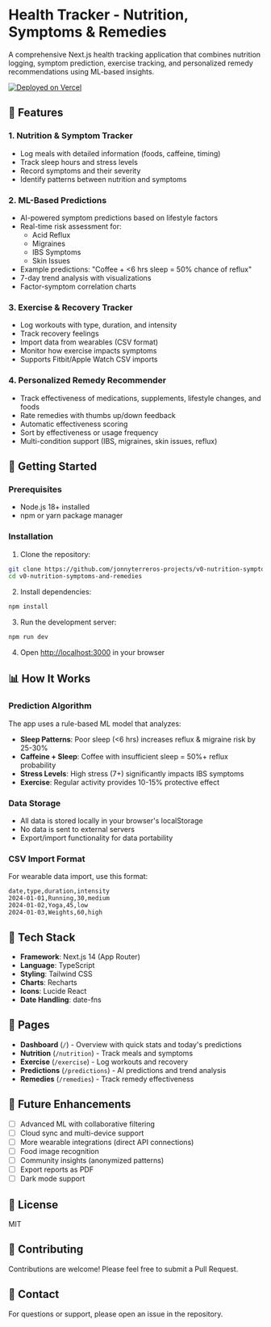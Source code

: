 # Health Tracker - Nutrition, Symptoms & Remedies

A comprehensive Next.js health tracking application that combines nutrition logging, symptom prediction, exercise tracking, and personalized remedy recommendations using ML-based insights.

[![Deployed on Vercel](https://img.shields.io/badge/Deployed%20on-Vercel-black?style=for-the-badge&logo=vercel)](https://vercel.com/jonnyterreros-projects/v0-nutrition-symptoms-and-remedies)

## 🌟 Features

### 1. **Nutrition & Symptom Tracker**
- Log meals with detailed information (foods, caffeine, timing)
- Track sleep hours and stress levels
- Record symptoms and their severity
- Identify patterns between nutrition and symptoms

### 2. **ML-Based Predictions**
- AI-powered symptom predictions based on lifestyle factors
- Real-time risk assessment for:
  - Acid Reflux
  - Migraines
  - IBS Symptoms
  - Skin Issues
- Example predictions: "Coffee + <6 hrs sleep = 50% chance of reflux"
- 7-day trend analysis with visualizations
- Factor-symptom correlation charts

### 3. **Exercise & Recovery Tracker**
- Log workouts with type, duration, and intensity
- Track recovery feelings
- Import data from wearables (CSV format)
- Monitor how exercise impacts symptoms
- Supports Fitbit/Apple Watch CSV imports

### 4. **Personalized Remedy Recommender**
- Track effectiveness of medications, supplements, lifestyle changes, and foods
- Rate remedies with thumbs up/down feedback
- Automatic effectiveness scoring
- Sort by effectiveness or usage frequency
- Multi-condition support (IBS, migraines, skin issues, reflux)

## 🚀 Getting Started

### Prerequisites
- Node.js 18+ installed
- npm or yarn package manager

### Installation

1. Clone the repository:
```bash
git clone https://github.com/jonnyterreros-projects/v0-nutrition-symptoms-and-remedies.git
cd v0-nutrition-symptoms-and-remedies
```

2. Install dependencies:
```bash
npm install
```

3. Run the development server:
```bash
npm run dev
```

4. Open [http://localhost:3000](http://localhost:3000) in your browser

## 📊 How It Works

### Prediction Algorithm

The app uses a rule-based ML model that analyzes:

- **Sleep Patterns**: Poor sleep (<6 hrs) increases reflux & migraine risk by 25-30%
- **Caffeine + Sleep**: Coffee with insufficient sleep = 50%+ reflux probability
- **Stress Levels**: High stress (7+) significantly impacts IBS symptoms
- **Exercise**: Regular activity provides 10-15% protective effect

### Data Storage

- All data is stored locally in your browser's localStorage
- No data is sent to external servers
- Export/import functionality for data portability

### CSV Import Format

For wearable data import, use this format:
```csv
date,type,duration,intensity
2024-01-01,Running,30,medium
2024-01-02,Yoga,45,low
2024-01-03,Weights,60,high
```

## 🎨 Tech Stack

- **Framework**: Next.js 14 (App Router)
- **Language**: TypeScript
- **Styling**: Tailwind CSS
- **Charts**: Recharts
- **Icons**: Lucide React
- **Date Handling**: date-fns

## 📱 Pages

- **Dashboard** (`/`) - Overview with quick stats and today's predictions
- **Nutrition** (`/nutrition`) - Track meals and symptoms
- **Exercise** (`/exercise`) - Log workouts and recovery
- **Predictions** (`/predictions`) - AI predictions and trend analysis
- **Remedies** (`/remedies`) - Track remedy effectiveness

## 🔮 Future Enhancements

- [ ] Advanced ML with collaborative filtering
- [ ] Cloud sync and multi-device support
- [ ] More wearable integrations (direct API connections)
- [ ] Food image recognition
- [ ] Community insights (anonymized patterns)
- [ ] Export reports as PDF
- [ ] Dark mode support

## 📄 License

MIT

## 🤝 Contributing

Contributions are welcome! Please feel free to submit a Pull Request.

## 📧 Contact

For questions or support, please open an issue in the repository.